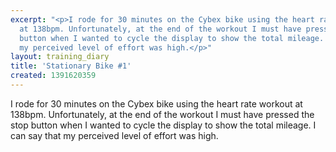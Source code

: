 ```yaml
---
excerpt: "<p>I rode for 30 minutes on the Cybex bike using the heart rate workout
  at 138bpm. Unfortunately, at the end of the workout I must have pressed the stop
  button when I wanted to cycle the display to show the total mileage. I can say that
  my perceived level of effort was high.</p>"
layout: training_diary
title: 'Stationary Bike #1'
created: 1391620359
---
```

<p>I rode for 30 minutes on the Cybex bike using the heart rate workout at 138bpm. Unfortunately, at the end of the workout I must have pressed the stop button when I wanted to cycle the display to show the total mileage. I can say that my perceived level of effort was high.</p>
